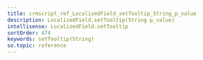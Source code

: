 ```yaml
---
title: crmscript_ref_LocalizedField_setTooltip_String_p_value
description: LocalizedField.setTooltip(String p_value)
intellisense: LocalizedField.setTooltip
sortOrder: 474
keywords: setTooltip(String)
so.topic: reference
---
```





